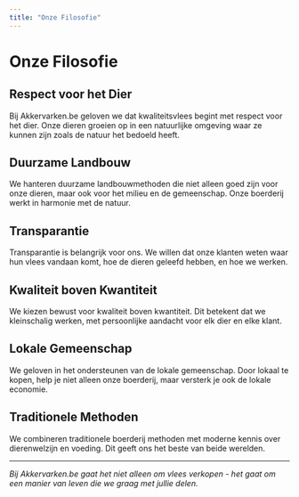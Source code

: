 ```yaml
---
title: "Onze Filosofie"
---
```


# Onze Filosofie

## Respect voor het Dier

Bij Akkervarken.be geloven we dat kwaliteitsvlees begint met respect voor het dier. Onze dieren groeien op in een natuurlijke omgeving waar ze kunnen zijn zoals de natuur het bedoeld heeft.

## Duurzame Landbouw

We hanteren duurzame landbouwmethoden die niet alleen goed zijn voor onze dieren, maar ook voor het milieu en de gemeenschap. Onze boerderij werkt in harmonie met de natuur.

## Transparantie

Transparantie is belangrijk voor ons. We willen dat onze klanten weten waar hun vlees vandaan komt, hoe de dieren geleefd hebben, en hoe we werken.

## Kwaliteit boven Kwantiteit

We kiezen bewust voor kwaliteit boven kwantiteit. Dit betekent dat we kleinschalig werken, met persoonlijke aandacht voor elk dier en elke klant.

## Lokale Gemeenschap

We geloven in het ondersteunen van de lokale gemeenschap. Door lokaal te kopen, help je niet alleen onze boerderij, maar versterk je ook de lokale economie.

## Traditionele Methoden

We combineren traditionele boerderij methoden met moderne kennis over dierenwelzijn en voeding. Dit geeft ons het beste van beide werelden.

---

*Bij Akkervarken.be gaat het niet alleen om vlees verkopen - het gaat om een manier van leven die we graag met jullie delen.*